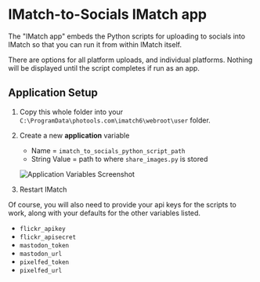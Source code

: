 # IMatch-to-Socials IMatch app

The "IMatch app" embeds the Python scripts for uploading to socials into IMatch so that you can run it from within IMatch itself.

There are options for all platform uploads, and individual platforms. Nothing will be displayed until the script completes if run as an app.

## Application Setup
1. Copy this whole folder into your `C:\ProgramData\photools.com\imatch6\webroot\user` folder.
2. Create a new **application** variable
    - Name = `imatch_to_socials_python_script_path`
    - String Value = path to where `share_images.py` is stored

    ![Application Variables Screenshot](https://github.com/quantumgardener/IMatch-to-Socials/blob/main/IMatch%20app/application_variables_screenshot.png)
3. Restart IMatch

Of course, you will also need to provide your api keys for the scripts to work, along with your defaults for the other variables listed.
- `flickr_apikey`
- `flickr_apisecret`
- `mastodon_token`
- `mastodon_url` 
- `pixelfed_token`
- `pixelfed_url` 


